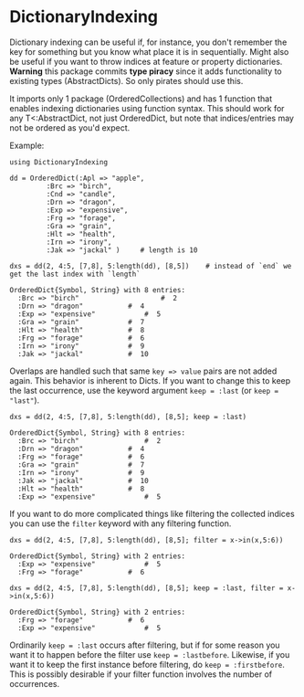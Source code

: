 # DictionaryIndexing

Dictionary indexing can be useful if, for instance, you don't remember the key for something but you know what place it is in sequentially. Might also
be useful if you want to throw indices at feature or property dictionaries.
**Warning** this package commits **type piracy** since it adds functionality to existing types (AbstractDicts). So only pirates should use this.

It imports only 1 package (OrderedCollections) and has 1 function that enables indexing dictionaries using function syntax.
This should work for any T<:AbstractDict, not just OrderedDict, but note that indices/entries may not be ordered as you'd expect.

Example:
```
using DictionaryIndexing

dd = OrderedDict(:Apl => "apple",
		 :Brc => "birch",
		 :Cnd => "candle",
		 :Drn => "dragon",
		 :Exp => "expensive",
		 :Frg => "forage",
		 :Gra => "grain",
		 :Hlt => "health",
		 :Irn => "irony",
		 :Jak => "jackal" )     # length is 10

dxs = dd(2, 4:5, [7,8], 5:length(dd), [8,5])    # instead of `end` we get the last index with `length`

OrderedDict{Symbol, String} with 8 entries:
  :Brc => "birch"           		 #  2
  :Drn => "dragon"			 #  4
  :Exp => "expensive"		 	 #  5
  :Gra => "grain"  			 #  7
  :Hlt => "health"			 #  8
  :Frg => "forage"			 #  6
  :Irn => "irony"			 #  9
  :Jak => "jackal"			 #  10
```
Overlaps are handled such that same `key => value` pairs are not added again. This behavior is inherent to Dicts. If you want to change this to keep the last occurrence, use the keyword argument `keep = :last` (or `keep = "last"`).
```
dxs = dd(2, 4:5, [7,8], 5:length(dd), [8,5]; keep = :last)

OrderedDict{Symbol, String} with 8 entries:
  :Brc => "birch"		    	 #  2
  :Drn => "dragon"			 #  4
  :Frg => "forage"			 #  6
  :Gra => "grain"			 #  7
  :Irn => "irony"			 #  9
  :Jak => "jackal"			 #  10
  :Hlt => "health"			 #  8
  :Exp => "expensive"			 #  5
```
If you want to do more complicated things like filtering the collected indices you can use the `filter` keyword with any filtering function.
```
dxs = dd(2, 4:5, [7,8], 5:length(dd), [8,5]; filter = x->in(x,5:6))

OrderedDict{Symbol, String} with 2 entries:
  :Exp => "expensive"			 #  5
  :Frg => "forage"			 #  6

dxs = dd(2, 4:5, [7,8], 5:length(dd), [8,5]; keep = :last, filter = x->in(x,5:6))

OrderedDict{Symbol, String} with 2 entries:
  :Frg => "forage"			 #  6
  :Exp => "expensive"		 	 #  5
```
Ordinarily `keep = :last` occurs after filtering, but if for some reason you want it to happen before the filter use `keep = :lastbefore`. Likewise, if you want it to keep the first instance before filtering, do `keep = :firstbefore`. This is possibly desirable if your filter function involves the number of occurrences.
